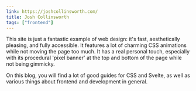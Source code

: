 ```yaml
---
link: https://joshcollinsworth.com/
title: Josh Collinsworth
tags: ["frontend"]
---
```


This site is just a fantastic example of web design: it's fast, aesthetically 
pleasing, and fully accessible. It features a lot of charming CSS animations 
while not moving the page too much. It has a real personal touch, especially 
with its procedural 'pixel banner' at the top and bottom of the page while not 
being gimmicky.

On this blog, you will find a lot of good guides for CSS and Svelte, as well 
as various things about frontend and development in general.
